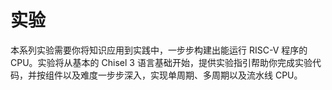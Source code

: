 # 实验

本系列实验需要你将知识应用到实践中，一步步构建出能运行 RISC-V 程序的 CPU。实验将从基本的 Chisel 3 语言基础开始，提供实验指引帮助你完成实验代码，并按组件以及难度一步步深入，实现单周期、多周期以及流水线 CPU。
